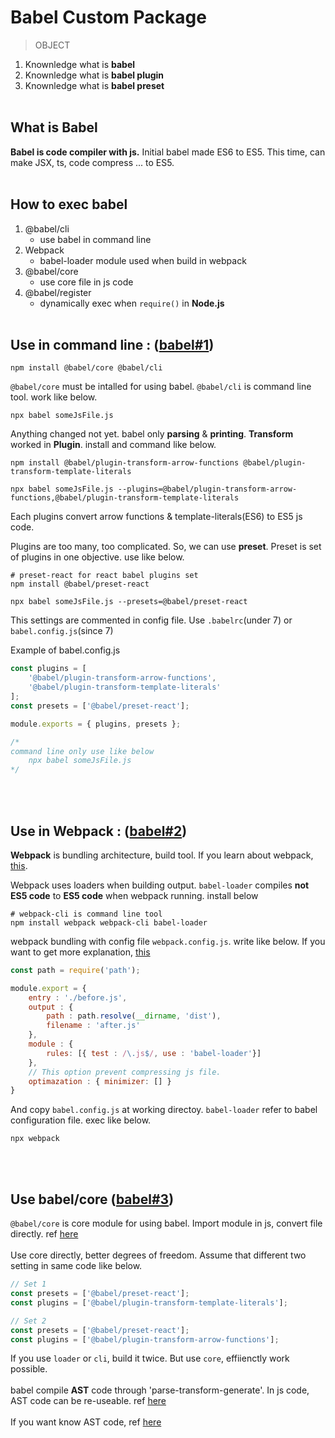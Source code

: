 # Babel Custom Package

> OBJECT

1. Knownledge what is **babel**
2. Knownledge what is **babel plugin**
3. Knownledge what is **babel preset**
</br></br>

## What is Babel
**Babel is code compiler with js.** Initial babel made ES6 to ES5. This time, can make JSX, ts, code compress ... to ES5.
</br></br>

## How to exec babel
1. @babel/cli
	- use babel in command line 
2. Webpack
	- babel-loader module used when build in webpack
3. @babel/core
	- use core file in js code
4. @babel/register
	- dynamically exec when `require()` in **Node.js**
</br></br>

## Use in command line : ([babel#1]())
```shell
npm install @babel/core @babel/cli
```

`@babel/core` must be intalled for using babel. `@babel/cli` is command line tool. work like below.

```shell
npx babel someJsFile.js
```

Anything changed not yet. babel only **parsing** & **printing**. **Transform** worked in **Plugin**. install and command like below.

```shell
npm install @babel/plugin-transform-arrow-functions @babel/plugin-transform-template-literals

npx babel someJsFile.js --plugins=@babel/plugin-transform-arrow-functions,@babel/plugin-transform-template-literals
```

Each plugins convert arrow functions & template-literals(ES6) to ES5 js code.

Plugins are too many, too complicated. So, we can use **preset**. Preset is set of plugins in one objective. use like below.

```shell
# preset-react for react babel plugins set
npm install @babel/preset-react

npx babel someJsFile.js --presets=@babel/preset-react
```

This settings are commented in config file. Use `.babelrc`(under 7) or `babel.config.js`(since 7)

Example of babel.config.js
```javascript
const plugins = [
	'@babel/plugin-transform-arrow-functions',
	'@babel/plugin-transform-template-literals'
];
const presets = ['@babel/preset-react'];

module.exports = { plugins, presets };

/*
command line only use like below
 	npx babel someJsFile.js
*/
```
</br></br>

## Use in Webpack : ([babel#2]())
**Webpack** is bundling architecture, build tool. If you learn about webpack, [this]().

Webpack uses loaders when building output. `babel-loader` compiles **not ES5 code** to **ES5 code** when webpack running. install below

```shell
# webpack-cli is command line tool
npm install webpack webpack-cli babel-loader
```

webpack bundling with config file `webpack.config.js`. write like below. If you want to get more explanation, [this]()

```javascript
const path = require('path');

module.export = {
	entry : './before.js',
	output : {
		path : path.resolve(__dirname, 'dist'),
		filename : 'after.js'
	},
	module : {
		rules: [{ test : /\.js$/, use : 'babel-loader'}]
	},
	// This option prevent compressing js file. 
	optimazation : { minimizer: [] }
}
```

And copy `babel.config.js` at working directoy. `babel-loader` refer to babel configuration file. exec like below.

```shell
npx webpack
```
</br></br>

## Use babel/core ([babel#3]())

`@babel/core` is core module for using babel. Import module in js, convert file directly. ref [here]()</br></br>Use core directly, better degrees of freedom. Assume that different two setting in same code like below.

```javascript
// Set 1
const presets = ['@babel/preset-react'];
const plugins = ['@babel/plugin-transform-template-literals'];

// Set 2
const presets = ['@babel/preset-react'];
const plugins = ['@babel/plugin-transform-arrow-functions'];
```

If you use `loader` or `cli`, build it twice. But use `core`, effiienctly work possible.</br></br>babel compile **AST** code through 'parse-transform-generate'. In js code, AST code can be re-useable. ref [here]()</br></br>If you want know AST code, ref [here](https://en.wikipedia.org/wiki/Abstract_syntax_tree)
